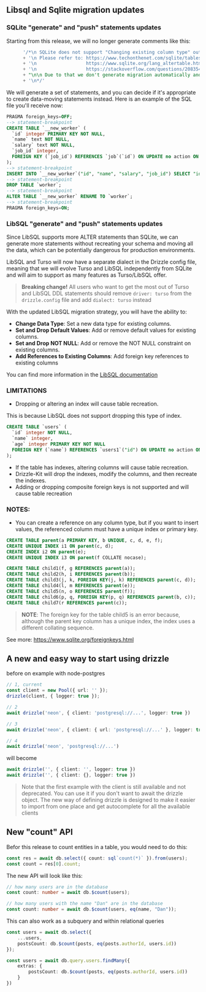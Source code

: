 ## Libsql and Sqlite migration updates

### SQLite "generate" and "push" statements updates

Starting from this release, we will no longer generate comments like this:

```sql
      '/*\n SQLite does not support "Changing existing column type" out of the box, we do not generate automatic migration for that, so it has to be done manually'
      + '\n Please refer to: https://www.techonthenet.com/sqlite/tables/alter_table.php'
      + '\n                  https://www.sqlite.org/lang_altertable.html'
      + '\n                  https://stackoverflow.com/questions/2083543/modify-a-columns-type-in-sqlite3'
      + "\n\n Due to that we don't generate migration automatically and it has to be done manually"
      + '\n*/'
```

We will generate a set of statements, and you can decide if it's appropriate to create data-moving statements instead. Here is an example of the SQL file you'll receive now:

```sql
PRAGMA foreign_keys=OFF;
--> statement-breakpoint
CREATE TABLE `__new_worker` (
  `id` integer PRIMARY KEY NOT NULL,
  `name` text NOT NULL,
  `salary` text NOT NULL,
  `job_id` integer,
  FOREIGN KEY (`job_id`) REFERENCES `job`(`id`) ON UPDATE no action ON DELETE no action
);
--> statement-breakpoint
INSERT INTO `__new_worker`("id", "name", "salary", "job_id") SELECT "id", "name", "salary", "job_id" FROM `worker`;
--> statement-breakpoint
DROP TABLE `worker`;
--> statement-breakpoint
ALTER TABLE `__new_worker` RENAME TO `worker`;
--> statement-breakpoint
PRAGMA foreign_keys=ON;
```

### LibSQL "generate" and "push" statements updates

Since LibSQL supports more ALTER statements than SQLite, we can generate more statements without recreating your schema and moving all the data, which can be potentially dangerous for production environments.

LibSQL and Turso will now have a separate dialect in the Drizzle config file, meaning that we will evolve Turso and LibSQL independently from SQLite and will aim to support as many features as Turso/LibSQL offer.

> **Breaking change!** All users who want to get the most out of Turso and LibSQL DDL statements should remove `driver: turso` from the `drizzle.config` file and add `dialect: turso` instead

With the updated LibSQL migration strategy, you will have the ability to:

- **Change Data Type**: Set a new data type for existing columns.
- **Set and Drop Default Values**: Add or remove default values for existing columns.
- **Set and Drop NOT NULL**: Add or remove the NOT NULL constraint on existing columns.
- **Add References to Existing Columns**: Add foreign key references to existing columns

You can find more information in the [LibSQL documentation](https://github.com/tursodatabase/libsql/blob/main/libsql-sqlite3/doc/libsql_extensions.md#altering-columns)

### LIMITATIONS

- Dropping or altering an index will cause table recreation.

This is because LibSQL does not support dropping this type of index.

```sql
CREATE TABLE `users` (
  `id` integer NOT NULL,
  `name` integer,
  `age` integer PRIMARY KEY NOT NULL
  FOREIGN KEY (`name`) REFERENCES `users1`("id") ON UPDATE no action ON DELETE no action
);
```

- If the table has indexes, altering columns will cause table recreation.
- Drizzle-Kit will drop the indexes, modify the columns, and then recreate the indexes.
- Adding or dropping composite foreign keys is not supported and will cause table recreation

### NOTES:

- You can create a reference on any column type, but if you want to insert values, the referenced column must have a unique index or primary key.

```sql
CREATE TABLE parent(a PRIMARY KEY, b UNIQUE, c, d, e, f);
CREATE UNIQUE INDEX i1 ON parent(c, d);
CREATE INDEX i2 ON parent(e);
CREATE UNIQUE INDEX i3 ON parent(f COLLATE nocase);

CREATE TABLE child1(f, g REFERENCES parent(a));                        -- Ok
CREATE TABLE child2(h, i REFERENCES parent(b));                        -- Ok
CREATE TABLE child3(j, k, FOREIGN KEY(j, k) REFERENCES parent(c, d));  -- Ok
CREATE TABLE child4(l, m REFERENCES parent(e));                        -- Error!
CREATE TABLE child5(n, o REFERENCES parent(f));                        -- Error!
CREATE TABLE child6(p, q, FOREIGN KEY(p, q) REFERENCES parent(b, c));  -- Error!
CREATE TABLE child7(r REFERENCES parent(c));                           -- Error!
```

> **NOTE**: The foreign key for the table child5 is an error because, although the parent key column has a unique index, the index uses a different collating sequence.

See more: https://www.sqlite.org/foreignkeys.html

## A new and easy way to start using drizzle

before on example with node-postgres

```ts
// 1, current
const client = new Pool({ url: '' });
drizzle(client, { logger: true });

// 2
await drizzle('neon', { client: 'postgresql://...', logger: true })

// 3
await drizzle('neon', { client: { url: 'postgresql://...' }, logger: true })

// 4
await drizzle('neon', 'postgresql://...')
```

will become

```ts
await drizzle('', { client: '', logger: true })
await drizzle('', { client: {}, logger: true })
```

> Note that the first example with the client is still available and not deprecated. You can use it if you don't want to await the drizzle object. The new way of defining drizzle is designed to make it easier to import from one place and get autocomplete for all the available clients

## New "count" API

Befor this release to count entities in a table, you would need to do this:
```ts
const res = await db.select({ count: sql`count(*)` }).from(users);
const count = res[0].count;
```

The new API will look like this:
```ts
// how many users are in the database
const count: number = await db.$count(users);

// how many users with the name "Dan" are in the database
const count: number = await db.$count(users, eq(name, "Dan"));
```

This can also work as a subquery and within relational queries
```ts
const users = await db.select({
    ...users,
    postsCount: db.$count(posts, eq(posts.authorId, users.id))
});

const users = await db.query.users.findMany({
    extras: {
        postsCount: db.$count(posts, eq(posts.authorId, users.id))
    }
})
```
